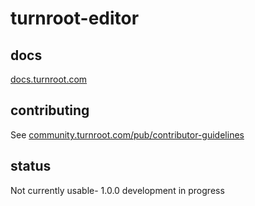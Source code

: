 # turnroot-editor
## docs
[docs.turnroot.com](https://docs.turnroot.com)
## contributing
See [community.turnroot.com/pub/contributor-guidelines](community.turnroot.com/pub/contributor-guidelines)
## status
Not currently usable- 1.0.0 development in progress
